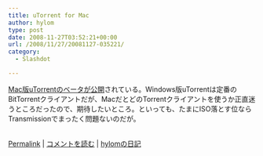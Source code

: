 ```yaml
---
title: uTorrent for Mac
author: hylom
type: post
date: 2008-11-27T03:52:21+00:00
url: /2008/11/27/20081127-035221/
category:
  - Slashdot

---
```

 [Mac版uTorrentのベータが公開][1]されている。Windows版uTorrentは定番のBitTorrentクライアントだが、MacだとどのTorrentクライアントを使うか正直迷うところだったので、期待したいところ。といっても、たまにISO落とす位ならTransmissionでまったく問題ないのだが。  
</br> 

   [Permalink][2] |    [コメントを読む][3] |    [hylomの日記][4] 

</br>

 [1]: http://mac.utorrent.com/beta/
 [2]: http://slashdot.jp/~hylom/journal/459590
 [3]: http://slashdot.jp/~hylom/journal/459590#acomments
 [4]: http://slashdot.jp/~hylom/journal/
